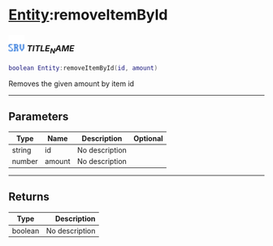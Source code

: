 # [Entity](../entity/README.md):removeItemById

### <img src="../../.gitbook/assets/server.png" width="32" height="32" /> $TITLE_NAME$

```lua
boolean Entity:removeItemById(id, amount)
```

Removes the given amount by item id<br>

-----------------
## Parameters

| Type   | Name | Description | Optional |
| ------ | ---- | ----------- | -------: |
| string | id | No description |  |
| number | amount | No description |  |

-----------------
## Returns

| Type   | Description |
| ------ | ----------: |
| boolean | No description |
